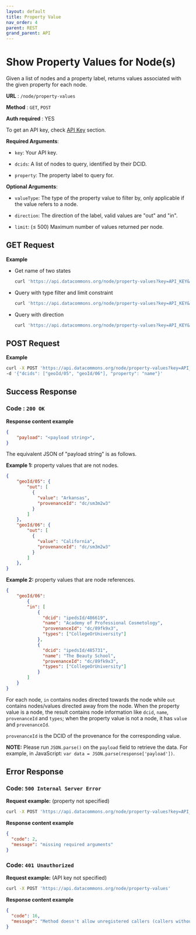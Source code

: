 ```yaml
---
layout: default
title: Property Value
nav_order: 4
parent: REST
grand_parent: API
---
```


# Show Property Values for Node(s)

Given a list of nodes and a property label, returns values associated with the
given property for each node.

**URL** : `/node/property-values`

**Method** : `GET`, `POST`

**Auth required** : YES

To get an API key, check [API Key](/api/setup.html) section.

**Required Arguments**:

*   `key`: Your API key.

*   `dcids`: A list of nodes to query, identified by their DCID.

*   `property`: The property label to query for.

**Optional Arguments**:

*   `valueType`: The type of the property value to filter by, only applicable if
    the value refers to a node.

*   `direction`: The direction of the label, valid values are "out" and "in".

*   `limit`: (≤ 500) Maximum number of values returned per node.

## GET Request

**Example**

*   Get name of two states

    ```bash
    curl 'https://api.datacommons.org/node/property-values?key=API_KEY&dcids=geoId/05&dcids=geoId/06&property=name'
    ```

*   Query with type filter and limit constraint

    ```bash
    curl 'https://api.datacommons.org/node/property-values?key=API_KEY&dcids=geoId/05&property=location&valueType=Election&limit=5'
    ```

*   Query with direction

    ```bash
    curl 'https://api.datacommons.org/node/property-values?key=API_KEY&dcids=geoId/05&property=containedInPlace&direction=out'
    ```

## POST Request

**Example**

```bash
curl -X POST 'https://api.datacommons.org/node/property-values?key=API_KEY' \
-d '{"dcids": ["geoId/05", "geoId/06"], "property": "name"}'
```

## Success Response

### **Code** : `200 OK`

**Response content example**

```json
{
    "payload": "<payload string>",
}
```

The equivalent JSON of "payload string" is as follows.

**Example 1:** property values that are not nodes.

```json
{
    "geoId/05": {
        "out": [
          {
            "value": "Arkansas",
            "provenanceId": "dc/sm3m2w3"
          }
        ]
    },
    "geoId/06": {
        "out": [
          {
            "value": "California",
            "provenanceId": "dc/sm3m2w3"
          }
        ]
    },
}
```

**Example 2:** property values that are node references.

```json
{
    "geoId/06":
        {
        "in": [
            {
              "dcid": "ipedsId/486619",
              "name": "Academy of Professional Cosmetology",
              "provenanceId": "dc/89fk9x3",
              "types": ["CollegeOrUniversity"]
            },
            {
              "dcid": "ipedsId/485731",
              "name": "The Beauty School",
              "provenanceId": "dc/89fk9x3",
              "types": ["CollegeOrUniversity"]
            }
        ]
    }
}
```

For each node, `in` contains nodes directed towards the node while `out`
contains nodes/values directed away from the node. When the property value is a
node, the result contains node information like `dcid`, `name`, `provenanceId`
and `types`; when the property value is not a node, it has `value` and
`provenanceId`.

`provenanceId` is the DCID of the provenance for the corresponding value.

<!--- TODO: add link to the data model --->

**NOTE:** Please run `JSON.parse()` on the `payload` field to retrieve the data.
For example, in JavaScript: `var data = JSON.parse(response['payload'])`.

## Error Response

### **Code**: `500 Internal Server Error`

**Request example:** (property not specified)

```bash
curl -X POST 'https://api.datacommons.org/node/property-values?key=API_KEY' -d '{"dcids": ["geoId/06"]}'
```

**Response content example**

```json
{
  "code": 2,
  "message": "missing required arguments"
}
```

### **Code**: `401 Unauthorized`

**Request example:** (API key not specified)

```bash
curl -X POST 'https://api.datacommons.org/node/property-values'
```

**Response content example**

```json
{
  "code": 16,
  "message": "Method doesn't allow unregistered callers (callers without established identity). Please use API Key or other form of API consumer identity to call this API."
}
```
